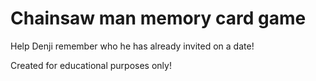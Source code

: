 # Chainsaw man memory card game

Help Denji remember who he has already invited on a date!

Created for educational purposes only!
